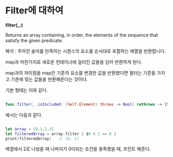 Filter에 대하여 
========

**filter(_:)**

Returns an array containing, in order, the elements of the sequence that satisfy the given predicate.

해석 : 주어진 술어를 만족하는 시퀀스의 요소를 순서대로 포함하는 배열을 반환합니다.   

map과 마찬가지로 새로운 컨테이너에 걸러진 값들을 담아 반환하게 된다.   

map과의 차이점을 map은 기존의 요소를 변경한 값을 반환했다면 필터는 기준을 가지고 기준에 맞는 값들을 반환해준다는 것이다.   

기본 형태는 이와 같다.   
```swift

func filter(_ isIncluded: (Self.Element) throws -> Bool) rethrows -> [Self.Element]

```
예시는 다음과 같다. 

```swift 

let array = [0,1,2,3]
let filteredArray = array.filter { $0 % 2 == 0 }
print(filteredArray)   // [0, 2]

```
배열에서 2로 나눴을 때 나머지가 0이되는 조건을 충족했을 때, 프린트 해준다.   


